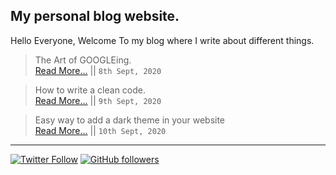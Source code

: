 ## My personal blog website.

Hello Everyone, Welcome To my blog where I write about different things. 

> The Art of GOOGLEing.<br>
> [Read More...](https://ishanbagchi.github.io/Ishan-Tech-Blog/day1) || `8th Sept, 2020`

> How to write a clean code.<br>
> [Read More...](https://ishanbagchi.github.io/Ishan-Tech-Blog/day2) || `9th Sept, 2020`

> Easy way to add a dark theme in your website<br>
> [Read More...](https://ishanbagchi.github.io/Ishan-Tech-Blog/day3) || `10th Sept, 2020`

---

[![Twitter Follow](https://img.shields.io/twitter/follow/BagchiIshan?label=twitter%20follow%20%40BagchiIshan&style=for-the-badge)](https://www.twitter.com/BagchiIshan)
[![GitHub followers](https://img.shields.io/github/followers/ishanbagchi?label=github%20follow%20%40ishanbagchi&style=for-the-badge)](https://github.com/ishanbagchi)
